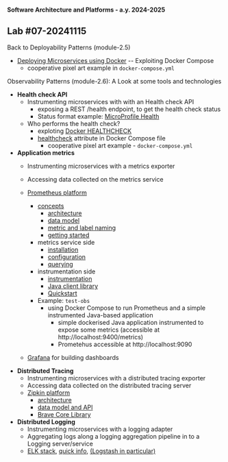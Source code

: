 #### Software Architecture and Platforms - a.y. 2024-2025

## Lab #07-20241115 

Back to Deployability Patterns (module-2.5)
- [Deploying Microservices using Docker](https://docs.google.com/document/d/1f31xacpq7LNfKfoR77aNZnamDTNwVRGUpVf8t8hA3ew/edit?usp=sharing) -- Exploiting Docker Compose
    - cooperative pixel art example in ``docker-compose.yml``

Observability Patterns (module-2.6): A Look at some tools and technologies
- **Health check API**
    - Instrumenting microservices with with an Health check API
        - exposing a REST /health endpoint, to get the health check status
        - Status format example: [MicroProfile Health](https://github.com/eclipse/microprofile-health)
    - Who performs the health check?
		- exploting [Docker HEALTHCHECK](https://docs.docker.com/reference/dockerfile/#healthcheck)
		- [healthcheck](https://docs.docker.com/reference/compose-file/services/#healthcheck) attribute in Docker Compose file
			- cooperative pixel art example - ``docker-compose.yml``
- **Application metrics**
    - Instrumenting microservices with a metrics exporter 
    - Accessing data collected on the metrics service
    - [Prometheus platform](https://prometheus.io)
        - [concepts](https://prometheus.io/docs/introduction/overview/)
            - [architecture](https://prometheus.io/docs/introduction/overview/#architecture)
            - [data model](https://prometheus.io/docs/concepts/data_model/#data-model)
            - [metric and label naming](https://prometheus.io/docs/practices/naming/)
            - [getting started](https://prometheus.io/docs/prometheus/latest/getting_started/)
        - metrics service side
            - [installation](https://prometheus.io/docs/prometheus/latest/installation/) 
            - [configuration](https://prometheus.io/docs/prometheus/latest/configuration/configuration/)
            - [querying](https://prometheus.io/docs/prometheus/latest/querying/basics/)  
        - instrumentation side
            - [instrumentation](https://prometheus.io/docs/instrumenting/clientlibs/)
            - [Java client library](https://github.com/prometheus/client_java)
            - [Quickstart](https://prometheus.github.io/client_java/getting-started/quickstart/)
        - Example: ``test-obs``
			- using Docker Compose to run Prometheus and a simple instrumented Java-based application
				- simple dockerised Java application instrumented to expose some metrics (accessible at http://localhost:9400/metrics)
				- Prometehus accessible at http://localhost:9090
	
    - [Grafana](https://grafana.com/) for building dashboards
- **Distributed Tracing**
    - Instrumenting microservices with a distributed tracing exporter
    - Accessing data collected on the distributed tracing server
    - [Zipkin platform](https://zipkin.io/)
        - [architecture](https://zipkin.io/pages/architecture.html)
        - [data model and API](https://zipkin.io/zipkin-api/#/default/post_spans)
        - [Brave Core Library](https://github.com/openzipkin/brave/blob/master/brave/README.md)
- **Distributed Logging** 
    - Instrumenting microservices with a logging adapter
    - Aggregating logs along a logging aggregation pipeline in to a Logging server/service
    - [ELK stack](https://www.elastic.co/elastic-stack), [quick info](https://aws.amazon.com/it/what-is/elk-stack/), [(Logstash in particular)](https://www.elastic.co/logstash)

		
		
		